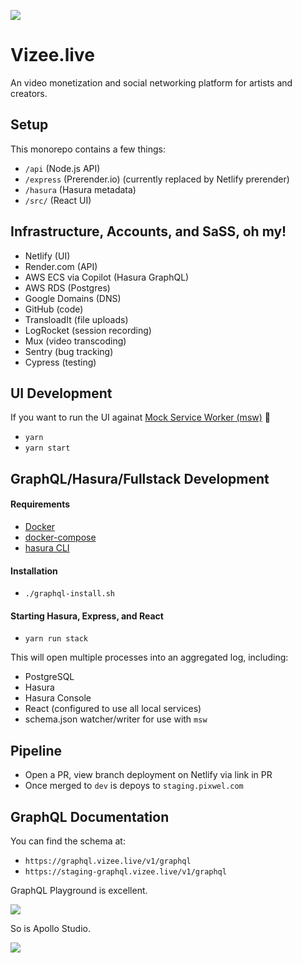 
![](https://dam-media.s3.amazonaws.com/vizee.png)

# Vizee.live

An video monetization and social networking platform for artists and creators.
## Setup

This monorepo contains a few things:

* `/api` (Node.js API)
* `/express` (Prerender.io) (currently replaced by Netlify prerender)
* `/hasura` (Hasura metadata)
* `/src/` (React UI)

## Infrastructure, Accounts, and SaSS, oh my!

* Netlify (UI)
* Render.com (API)
* AWS ECS via Copilot (Hasura GraphQL)
* AWS RDS (Postgres)
* Google Domains (DNS)
* GitHub (code)
* TransloadIt (file uploads)
* LogRocket (session recording)
* Mux (video transcoding)
* Sentry (bug tracking)
* Cypress (testing)

## UI Development

If you want to run the UI againat [Mock Service Worker (msw)](https://github.com/mswjs/msw) 🎉

* `yarn`
* `yarn start`


## GraphQL/Hasura/Fullstack Development


#### Requirements

* [Docker](https://docs.docker.com/get-docker/)
* [docker-compose](https://docs.docker.com/compose/)
* [hasura CLI](https://hasura.io/docs/latest/graphql/core/hasura-cli/install-hasura-cli.html)

#### Installation

* `./graphql-install.sh`

#### Starting Hasura, Express, and React

* `yarn run stack`

This will open multiple processes into an aggregated log, including:

* PostgreSQL
* Hasura
* Hasura Console
* React (configured to use all local services)
* schema.json watcher/writer for use with `msw`

## Pipeline

* Open a PR, view branch deployment on Netlify via link in PR
* Once merged to `dev` is depoys to `staging.pixwel.com`

## GraphQL Documentation

You can find the schema at:

* `https://graphql.vizee.live/v1/graphql`
* `https://staging-graphql.vizee.live/v1/graphql`

GraphQL Playground is excellent.

![](https://dam-media.s3.amazonaws.com/graphql-playground.png)

So is Apollo Studio.

![](https://dam-media.s3.amazonaws.com/apollo-studio.png)